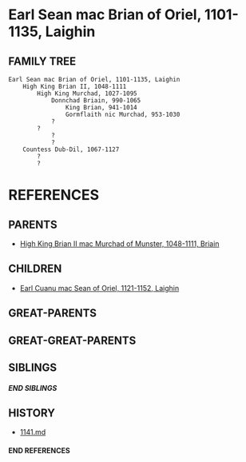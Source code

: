 # Earl Sean mac Brian of Oriel, 1101-1135, Laighin

## FAMILY TREE
```
Earl Sean mac Brian of Oriel, 1101-1135, Laighin
    High King Brian II, 1048-1111
        High King Murchad, 1027-1095
            Donnchad Briain, 990-1065
                King Brian, 941-1014
                Gormflaith nic Murchad, 953-1030
            ?
        ?
            ?
            ?
    Countess Dub-Dil, 1067-1127
        ?
        ?
```


# REFERENCES

## PARENTS 
* [High King Brian II mac Murchad of Munster, 1048-1111, Briain](brian_ii_mac_murchad_1048.md)

## CHILDREN 
* [Earl Cuanu mac Sean of Oriel, 1121-1152, Laighin](cuanu_mac_sean_1121.md)


## GREAT-PARENTS 


## GREAT-GREAT-PARENTS 

## SIBLINGS

##### END SIBLINGS  
## HISTORY
* [1141.md](../h/1141.md)

#### END REFERENCES
